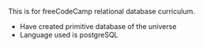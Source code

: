 This is for freeCodeCamp relational database curriculum.

- Have created primitive database of the universe
- Language used is postgreSQL
